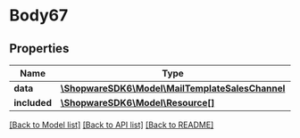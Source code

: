 # Body67

## Properties
Name | Type | Description | Notes
------------ | ------------- | ------------- | -------------
**data** | [**\ShopwareSDK6\Model\MailTemplateSalesChannel**](MailTemplateSalesChannel.md) |  | [optional] 
**included** | [**\ShopwareSDK6\Model\Resource[]**](Resource.md) |  | [optional] 

[[Back to Model list]](../../README.md#documentation-for-models) [[Back to API list]](../../README.md#documentation-for-api-endpoints) [[Back to README]](../../README.md)

